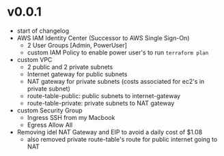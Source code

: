 # v0.0.1
* start of changelog
* AWS IAM Identity Center (Successor to AWS Single Sign-On)
    - 2 User Groups [Admin, PowerUser]
    - custom IAM Policy to enable power user's to run `terraform plan`
* custom VPC
    - 2 public and 2 private subnets
    - Internet gateway for public subnets
    - NAT gateway for private subnets (costs associated for ec2's in private subnet)
    - route-table-public: public subnets to internet-gateway
    - route-table-private: private subnets to NAT gateway
* custom Security Group
    - Ingress SSH from my Macbook
    - Egress Allow All
* Removing idel NAT Gateway and EIP to avoid a daily cost of $1.08
    - also removed private route-table's route for public internet going to NAT 